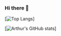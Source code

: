 ### Hi there 👋



[![Top Langs](https://github-readme-stats.vercel.app/api/top-langs/?username=abdelkrimkr&hide=css&theme=radical)]

[![Arthur's GitHub stats](https://github-readme-stats.vercel.app/api?username=abdelkrimkr&theme=radical)]


